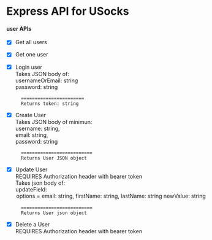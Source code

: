 # Express API for USocks

#### user APIs
- [x] Get all users

- [x] Get one user

- [x] Login user  
        Takes JSON body of:  
        usernameOrEmail: string  
        password: string  
        
        =======================
        Returns token: string
        
- [x] Create User  
        Takes JSON body of minimun:  
        username: string,  
        email: string,  
        password: string  
        
        ==========================  
        Returns User JSON object  

-  [x] Update User      
         REQUIRES Authorization header with bearer token    
         Takes json body of:    
           updateField: <option>  
                  options = email: string,  
                            firstName: string,  
                            lastName: string  
           newValue: string  
          
        ==========================  
        Returns User json object  
 
- [x]  Delete a User  
    REQUIRES Authorization header with bearer token
